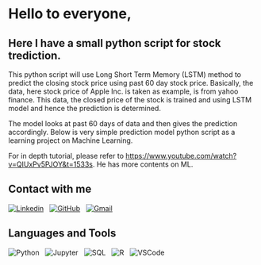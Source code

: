 # Hello to everyone,

## Here I have a small python script for stock trediction.

This python script will use Long Short Term Memory (LSTM) method to predict the closing stock price using past 60 day stock price. Basically, the data, here stock price of Apple Inc. is taken as example, is from yahoo finance. This data, the closed price of the stock is trained and using LSTM model and hence the prediction is determined.

The model looks at past 60 days of data and then gives the prediction accordingly. Below is very simple prediction model python script as a learning project on Machine Learning.

For in depth tutorial, please refer to https://www.youtube.com/watch?v=QIUxPv5PJOY&t=1533s. He has more contents on ML.

## Contact with me
[![Linkedin](https://img.shields.io/badge/LinkedIn-0077B5?style=for-the-badge&logo=linkedin&logoColor=whiteg)](https://www.linkedin.com/in/sanu-maharjan-557237211/)
&nbsp;
[![GitHub](https://img.shields.io/badge/GitHub-100000?style=for-the-badge&logo=github&logoColor=whiteg)](https://github.com/sigmaError)
&nbsp;
[![Gmail](https://img.shields.io/badge/Gmail-D14836?style=for-the-badge&logo=gmail&logoColor=white)](mailto:m21sanu@gmail.com)


## Languages and Tools
![Python](https://img.shields.io/badge/Python-3776AB?style=for-the-badge&logo=python&logoColor=white)
&nbsp;
![Jupyter](https://img.shields.io/badge/Jupyter-F37626.svg?&style=for-the-badge&logo=Jupyter&logoColor=white)
&nbsp;
![SQL](https://img.shields.io/badge/MySQL-00000F?style=for-the-badge&logo=mysql&logoColor=white)
&nbsp;
![R](https://img.shields.io/badge/R-276DC3?style=for-the-badge&logo=r&logoColor=white
)
&nbsp;
![VSCode](	https://img.shields.io/badge/Visual_Studio_Code-0078D4?style=for-the-badge&logo=visual%20studio%20code&logoColor=white)
